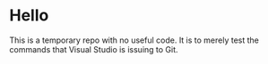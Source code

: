 # Hello

This is a temporary repo with no useful code.  It is to merely test the commands that Visual Studio
is issuing to Git.
